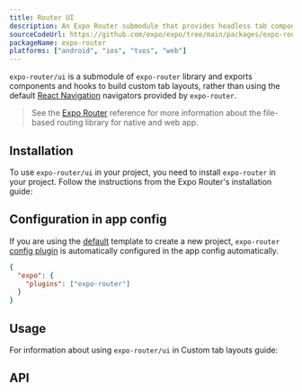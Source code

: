 ```yaml
---
title: Router UI
description: An Expo Router submodule that provides headless tab components to create custom tab layouts.
sourceCodeUrl: https://github.com/expo/expo/tree/main/packages/expo-router
packageName: expo-router
platforms: ["android", "ios", "tvos", "web"]
---
```


`expo-router/ui` is a submodule of `expo-router` library and exports components and hooks to build custom tab layouts, rather than using the default [React Navigation](https://reactnavigation.org/) navigators provided by `expo-router`.

> See the [Expo Router](./router) reference for more information about the file-based routing library for native and web app.

## Installation

To use `expo-router/ui` in your project, you need to install `expo-router` in your project. Follow the instructions from the Expo Router's installation guide:

## Configuration in app config

If you are using the [default](/more/create-expo/#--template) template to create a new project, `expo-router` [config plugin](/config-plugins/introduction/) is automatically configured in the app config automatically.

```json app.json
{
  "expo": {
    "plugins": ["expo-router"]
  }
}
```

## Usage

For information about using `expo-router/ui` in Custom tab layouts guide:

## API

```js

```